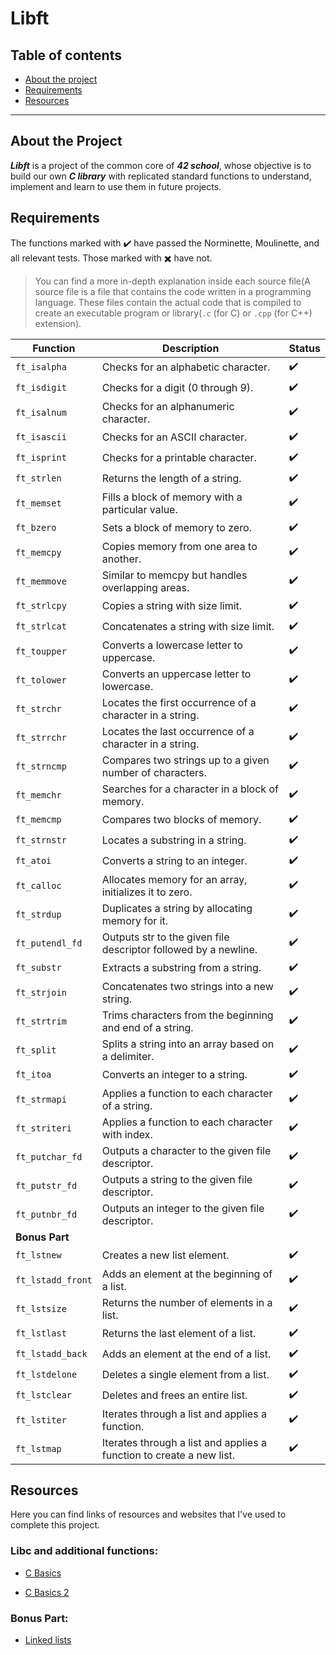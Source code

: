 # Libft

## Table of contents

- [About the project](#about-the-project)
- [Requirements](#requirements)
- [Resources](#resources)

---

## About the Project

**_Libft_** is a project of the common core of **_42 school_**, whose objective is to build our own **_C library_** with replicated standard functions to understand, implement and learn to use them in future projects.

## Requirements

The functions marked with ✔️ have passed the Norminette, Moulinette, and all relevant tests. Those marked with ✖️ have not.

> You can find a more in-depth explanation inside each source file(A source file is a file that contains the code written in a programming language. These files contain the actual code that is compiled to create an executable program or library(`.c` (for C) or `.cpp` (for C++) extension).

| **Function**      | **Description**                                                      | **Status** |
| ----------------- | -------------------------------------------------------------------- | ---------- |
| `ft_isalpha`      | Checks for an alphabetic character.                                  | ✔️         |
| `ft_isdigit`      | Checks for a digit (0 through 9).                                    | ✔️         |
| `ft_isalnum`      | Checks for an alphanumeric character.                                | ✔️         |
| `ft_isascii`      | Checks for an ASCII character.                                       | ✔️         |
| `ft_isprint`      | Checks for a printable character.                                    | ✔️         |
| `ft_strlen`       | Returns the length of a string.                                      | ✔️         |
| `ft_memset`       | Fills a block of memory with a particular value.                     | ✔️         |
| `ft_bzero`        | Sets a block of memory to zero.                                      | ✔️         |
| `ft_memcpy`       | Copies memory from one area to another.                              | ✔️         |
| `ft_memmove`      | Similar to memcpy but handles overlapping areas.                     | ✔️         |
| `ft_strlcpy`      | Copies a string with size limit.                                     | ✔️         |
| `ft_strlcat`      | Concatenates a string with size limit.                               | ✔️         |
| `ft_toupper`      | Converts a lowercase letter to uppercase.                            | ✔️         |
| `ft_tolower`      | Converts an uppercase letter to lowercase.                           | ✔️         |
| `ft_strchr`       | Locates the first occurrence of a character in a string.             | ✔️         |
| `ft_strrchr`      | Locates the last occurrence of a character in a string.              | ✔️         |
| `ft_strncmp`      | Compares two strings up to a given number of characters.             | ✔️         |
| `ft_memchr`       | Searches for a character in a block of memory.                       | ✔️         |
| `ft_memcmp`       | Compares two blocks of memory.                                       | ✔️         |
| `ft_strnstr`      | Locates a substring in a string.                                     | ✔️         |
| `ft_atoi`         | Converts a string to an integer.                                     | ✔️         |
| `ft_calloc`       | Allocates memory for an array, initializes it to zero.               | ✔️         |
| `ft_strdup`       | Duplicates a string by allocating memory for it.                     | ✔️         |
| `ft_putendl_fd`   | Outputs str to the given file descriptor followed by a newline.      | ✔️         |
| `ft_substr`       | Extracts a substring from a string.                                  | ✔️         |
| `ft_strjoin`      | Concatenates two strings into a new string.                          | ✔️         |
| `ft_strtrim`      | Trims characters from the beginning and end of a string.             | ✔️         |
| `ft_split`        | Splits a string into an array based on a delimiter.                  | ✔️         |
| `ft_itoa`         | Converts an integer to a string.                                     | ✔️         |
| `ft_strmapi`      | Applies a function to each character of a string.                    | ✔️         |
| `ft_striteri`     | Applies a function to each character with index.                     | ✔️         |
| `ft_putchar_fd`   | Outputs a character to the given file descriptor.                    | ✔️         |
| `ft_putstr_fd`    | Outputs a string to the given file descriptor.                       | ✔️         |
| `ft_putnbr_fd`    | Outputs an integer to the given file descriptor.                     | ✔️         |
| **Bonus Part**    |                                                                      |            |
| `ft_lstnew`       | Creates a new list element.                                          | ✔️         |
| `ft_lstadd_front` | Adds an element at the beginning of a list.                          | ✔️         |
| `ft_lstsize`      | Returns the number of elements in a list.                            | ✔️         |
| `ft_lstlast`      | Returns the last element of a list.                                  | ✔️         |
| `ft_lstadd_back`  | Adds an element at the end of a list.                                | ✔️         |
| `ft_lstdelone`    | Deletes a single element from a list.                                | ✔️         |
| `ft_lstclear`     | Deletes and frees an entire list.                                    | ✔️         |
| `ft_lstiter`      | Iterates through a list and applies a function.                      | ✔️         |
| `ft_lstmap`       | Iterates through a list and applies a function to create a new list. | ✔️         |

## Resources

Here you can find links of resources and websites that I've used to complete this project.

### **Libc and additional functions:**

- [C Basics](https://www.geeksforgeeks.org/c-programming-language/)

- [C Basics 2](https://www.tutorialspoint.com/cprogramming/index.htm)

### **Bonus Part:**

- [Linked lists](https://www.learn-c.org/en/Linked_lists)
